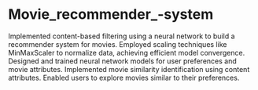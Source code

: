 # Movie_recommender_-system
Implemented content-based filtering using a neural network to build a recommender system for movies.
Employed scaling techniques like MinMaxScaler to normalize data, achieving efficient model convergence.
Designed and trained neural network models for user preferences and movie attributes.
Implemented movie similarity identification using content attributes. Enabled users to explore movies similar to their preferences.
